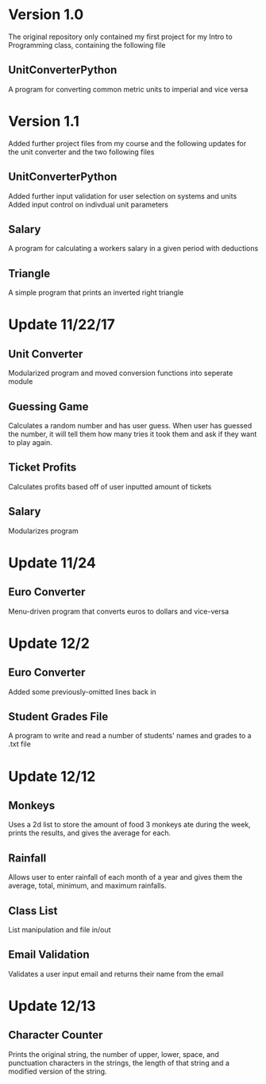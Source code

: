 # Version 1.0

The original repository only contained my first project for my Intro to Programming class, containing the following file

## UnitConverterPython
A program for converting common metric units to imperial and vice versa

# Version 1.1

Added further project files from my course and the following updates for the unit converter and the two following files

## UnitConverterPython
Added further input validation for user selection on systems and units
Added input control on indivdual unit parameters

## Salary
A program for calculating a workers salary in a given period with deductions

## Triangle
A simple program that prints an inverted right triangle

# Update 11/22/17

## Unit Converter
Modularized program and moved conversion functions into seperate module

## Guessing Game
Calculates a random number and has user guess. When user has guessed the number, it will tell them how many tries it took them and ask if they want to play again.

## Ticket Profits
Calculates profits based off of user inputted amount of tickets

## Salary
Modularizes program

# Update  11/24

## Euro Converter
Menu-driven program that converts euros to dollars and vice-versa

# Update 12/2

## Euro Converter
Added some previously-omitted lines back in

## Student Grades File
A program to write and read a number of students' names and grades to a .txt file

# Update 12/12

## Monkeys
Uses a 2d list to store the amount of food 3 monkeys ate during the week, prints the results, and gives the average for each.

## Rainfall
Allows user to enter rainfall of each month of a year and gives them the average, total, minimum, and maximum rainfalls.

## Class List
List manipulation and file in/out

## Email Validation
Validates a user input email and returns their name from the email

# Update 12/13

## Character Counter
Prints the original string, the number of upper, lower, space, and punctuation characters in the strings, the length of 
that string and a modified version of the string.
